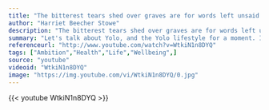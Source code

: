```yaml
---
title: "The bitterest tears shed over graves are for words left unsaid and for deeds left undone."
author: "Harriet Beecher Stowe"
description: "The bitterest tears shed over graves are for words left unsaid and for deeds left undone. - Harriet Beecher Stowe quotes from GetInspired365.com"
summary: "Let's talk about Yolo, and the Yolo lifestyle for a moment. I just wanted to take a minute to remind you to take care of yourself and your body. Its the only body you'll ever get and it has to last you an entire lifetime. Please take care of yourself! Learn from my mistakes!"
referenceurl: "http://www.youtube.com/watch?v=WtkiN1n8DYQ"
tags: ["Ambition","Health","Life","Wellbeing",]
source: "youtube"
videoid: "WtkiN1n8DYQ"
image: "https://img.youtube.com/vi/WtkiN1n8DYQ/0.jpg"
---
```


{{< youtube WtkiN1n8DYQ >}}

